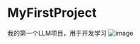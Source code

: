 # MyFirstProject
我的第一个LLM项目，用于开发学习
![image](https://github.com/user-attachments/assets/8a0c0405-229a-420f-8b29-c21897ed9074)
